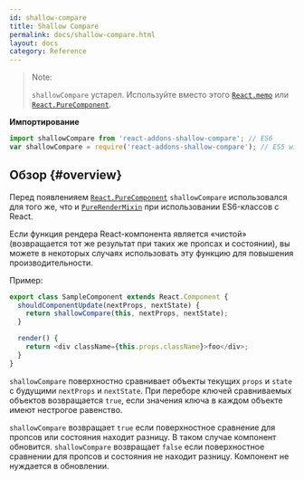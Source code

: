 ```yaml
---
id: shallow-compare
title: Shallow Compare
permalink: docs/shallow-compare.html
layout: docs
category: Reference
---
```


> Note:
>
> `shallowCompare` устарел. Используйте вместо этого [`React.memo`](/docs/react-api.html#reactmemo) или [`React.PureComponent`](/docs/react-api.html#reactpurecomponent).

**Импортирование**

```javascript
import shallowCompare from 'react-addons-shallow-compare'; // ES6
var shallowCompare = require('react-addons-shallow-compare'); // ES5 with npm
```

## Обзор {#overview}

Перед появленияем [`React.PureComponent`](/docs/react-api.html#reactpurecomponent) `shallowCompare` использовался для того же, что и [`PureRenderMixin`](pure-render-mixin.html) при использовании ES6-классов с React.

Если функция рендера React-компонента является «чистой» (возвращается тот же результат при таких же пропсах и состоянии), вы можете в некоторых случаях использовать эту функцию для повышения производительности.

Пример:

```js
export class SampleComponent extends React.Component {
  shouldComponentUpdate(nextProps, nextState) {
    return shallowCompare(this, nextProps, nextState);
  }

  render() {
    return <div className={this.props.className}>foo</div>;
  }
}
```

`shallowCompare` поверхностно сравнивает объекты текущих `props` и `state` с будущими `nextProps` и `nextState`. 
При переборе ключей сравниваемых объектов возвращается `true`, если значения ключа в каждом объекте имеют нестрогое равенство.

`shallowCompare` возвращает `true` если поверхностное сравнение для пропсов или состояния находит разницу. В таком случае компонент обновится. 
`shallowCompare` возвращает `false` если поверхностное сравнении для пропсов и состояния не находит разницу. Компонент не нуждается в обновлении.
